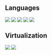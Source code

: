 ## Languages

![](https://img.shields.io/badge/JavaScript-informational?style=flat&logo=javascript&logoColor=white&labelColor=grey&color=E34F26)
![](https://img.shields.io/badge/Python-informational?style=flat&logo=python&logoColor=white&label=Code&labelColor=grey&color=E34F26)
![](https://img.shields.io/badge/Bash-informational?style=flat&logo=gnubash&logoColor=white&label=Code&labelColor=grey&color=E34F26)
![](https://img.shields.io/badge/HTML5-informational?style=flat&logo=HTML5&logoColor=white&label=Code&labelColor=grey&color=E34F26)
![](https://img.shields.io/badge/Code-CSS3-informational?style=flat&logo=CSS3&color=E34F26)

## Virtualization

![](https://img.shields.io/badge/Virtu-VirtualBox-informational?style=flat&logo=VirtualBox&color=181717)
![](https://img.shields.io/badge/Virtu-VMWare-informational?style=flat&logo=VMWare&color=181717)
